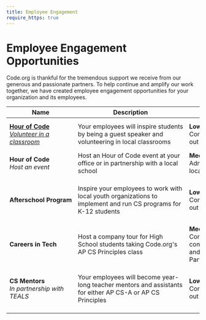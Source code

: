 ```yaml
---
title: Employee Engagement
require_https: true
---
```


# Employee Engagement Opportunities

Code.org is thankful for the tremendous support we receive from our generous and passionate partners. To help continue and amplify our work together, we have created employee engagement opportunities for your organization and its employees.


| Name | Description | Company&nbsp;Lift | Employee&nbsp;Lift |
|-------- | -------- | -------- | --------|
|<strong>[Hour&nbsp;of&nbsp;Code</strong><br/><i>Volunteer in a classroom](/employee-engagement/classroom)| Your&nbsp;employees&nbsp;will&nbsp;inspire&nbsp;students by being a guest speaker and volunteering in local classrooms|<strong>Low</strong><br/>Company&nbsp;administrators&nbsp;send<br/>out&nbsp;employee&nbsp;communications|<strong>Low</strong><br/>Employees&nbsp;spend&nbsp;about&nbsp;an<br/>hour volunteering in a classroom|
|<strong>Hour of Code</strong><br/><i>Host an event|Host an Hour of Code event at your office or in partnership with a local school|<strong>Medium&nbsp;to&nbsp;High</strong><br/>Administrators connect with local schools to plan event|<strong>Low</strong><br/>Employees volunteer at event|
|<strong>Afterschool&nbsp;Program</strong>|Inspire your employees to work with local youth organizations to implement and run CS programs for K-12 students|<strong>Low</strong><br/>Company administrators send out employee communications|<strong>High</strong><br/>Employees connect with local youth organizations and plan and implement program with youth organization|
|<strong>Careers in Tech</strong>| Host a company tour for High School students taking Code.org's AP CS Principles class|<strong>Medium</strong><br/>Company administrators connect with local schools and/or Code.org Regional Partners to plan event|<strong>Low</strong><br/>Employees volunteer at event|
|<strong>CS Mentors</strong><br/><i>In partnership with TEALS| Your employees will become year-long teacher mentors and assistants for either AP CS-A or AP CS Principles|<strong>Low</strong><br/>Company administrators send out employee communications|<strong>High</strong><br/>Employee is vetted and matched through TEALS and spends 2+ hours a week volunteering during the school year|
